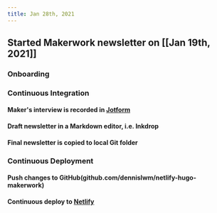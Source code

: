 ```yaml
---
title: Jan 28th, 2021
---
```


## Started Makerwork newsletter on [[Jan 19th, 2021]]
### Onboarding
####
### Continuous Integration
#### Maker's interview is recorded in [Jotform](https://jotform.com)
#### Draft newsletter in a Markdown editor, i.e. Inkdrop
#### Final newsletter is copied to local Git folder
### Continuous Deployment
#### Push changes to GitHub(github.com/dennislwm/netlify-hugo-makerwork)
#### Continuous deploy to [Netlify](https://makerwork.netlify.app)
####

